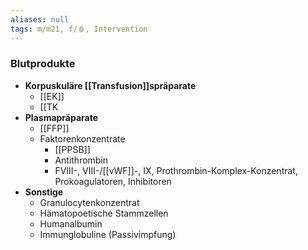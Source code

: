 ```yaml
---
aliases: null
tags: m/m21, f/🩸, Intervention
---
```

### Blutprodukte
- **Korpuskuläre [[Transfusion]]spräparate**
	- [[EK]]
	- [[TK
- **Plasmapräparate**
	- [[FFP]]
	- Faktorenkonzentrate
		- [[PPSB]]
		- Antithrombin
		- FVIII-, VIII-/[[vWF]]-, IX, Prothrombin-Komplex-Konzentrat, Prokoagulatoren, Inhibitoren
- **Sonstige**
	- Granulocytenkonzentrat
	- Hämatopoetische Stammzellen
	- Humanalbumin
	- Immunglobuline (Passivimpfung)